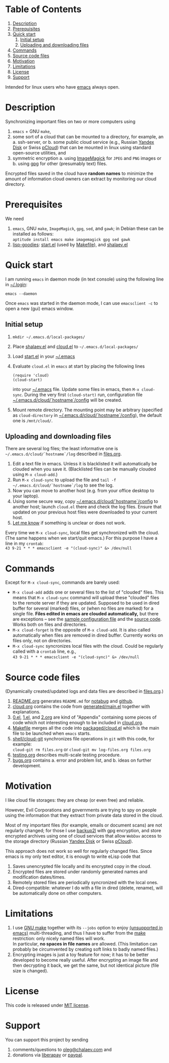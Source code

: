 
# Table of Contents

1.  [Description](#org04b8d5c)
2.  [Prerequisites](#org4efa394)
3.  [Quick start](#orge4f439f)
    1.  [Initial setup](#orgaee7e42)
    2.  [Uploading and downloading files](#org9772b48)
4.  [Commands](#org361664a)
5.  [Source code files](#org35f3bc1)
6.  [Motivation](#org8911306)
7.  [Limitations](#orgc7d9333)
8.  [License](#orge87116c)
9.  [Support](#orgd861bc6)

Intended for linux users who have [emacs](https://www.gnu.org/software/emacs/) always open.


<a id="org04b8d5c"></a>

# Description

Synchronizing important files on two or more computers using

1.  `emacs` + GNU `make`,
2.  some sort of a cloud that can be mounted to a directory, for example, an
    a. ssh-server, or
    b. some public cloud service (e.g., Russian [Yandex Disk](https://disk.yandex.com/) or Swiss [pCloud](https://www.pcloud.com)) that can be mounted in linux
       using standard open-source utilities,
    and
3.  symmetric encryption
    a. using [ImageMagick](https://imagemagick.org/) for `JPEG` and `PNG` images or
    b. using [gpg](https://www.gnupg.org/) for other (presumably text) files.

Encrypted files saved in the cloud have **random names** to minimize the amount of information cloud owners can extract by monitoring our cloud directory.


<a id="org4efa394"></a>

# Prerequisites

We need

1.  `emacs`, GNU `make`, `ImageMagick`, `gpg`, `sed`, and `gawk`; in Debian these can be installed as follows:  
    `aptitude install emacs make imagemagick gpg sed gawk`
2.  [lisp-goodies](https://github.com/chalaev/lisp-goodies): [start.el](https://github.com/chalaev/lisp-goodies/blob/master/packaged/start.el) (used by [Makefile](Makefile)), and [shalaev.el](https://github.com/chalaev/lisp-goodies/blob/master/packaged/shalaev.el)


<a id="orge4f439f"></a>

# Quick start

I am running `emacs` in daemon mode (in text console) using the following line in [~/.login](https://github.com/chalaev/lisp-goodies/blob/master/.login):

    emacs --daemon

Once `emacs` was started in the daemon mode, I can use `emacsclient -c` to open a new (gui) emacs window.


<a id="orgaee7e42"></a>

## Initial setup

1.  `mkdir ~/.emacs.d/local-packages/`
2.  Place [shalaev.el](https://github.com/chalaev/lisp-goodies/blob/master/packaged/shalaev.el) and [cloud.el](packaged/cloud.el) to `~/.emacs.d/local-packages/`
3.  Load [start.el](goodies/start.el) in your [~/.emacs](.emacs)
4.  Evaluate `cloud.el` in `emacs` at start by placing the following lines
    
        (require 'cloud)
        (cloud-start)
    
    into your [~/.emacs](.emacs) file. Update some files in emacs, then `M-x cloud-sync`.
    During the very first `(cloud-start)` run, configuration file [~/.emacs.d/cloud/\`hostname\`/config](config) will be created.
5.  Mount remote directory. The mounting point may be arbitrary (specified as `cloud-directory` in [~/.emacs.d/cloud/\`hostname\`/config](config)), the default one is `/mnt/cloud/`.


<a id="org9772b48"></a>

## Uploading and downloading files

There are several log files; the least informative one is ``~/.emacs.d/cloud/`hostname`/log`` described in [files.org](files.org).

1.  Edit a text file in emacs. Unless it is blacklisted it will automatically be clouded when you save it. (Blacklisted files can be manually clouded using `M-x cloud-add`.)
2.  Run `M-x cloud-sync` to upload the file and ``tail -f ~/.emacs.d/cloud/`hostname`/log`` to see the log.
3.  Now you can move to another host (e.g. from your office desktop to your laptop).
4.  Using some secure way, copy [~/.emacs.d/cloud/\`hostname\`/config](config) to another host; launch `cloud.el` there and check the log files.
    Ensure that updated on your previous host files were downloaded to your current host.
5.  [Let me know](https://github.com/chalaev/cloud/issues/new/choose) if something is unclear or does not work.

Every time we `M-x cloud-sync`, local files get synchronized with the cloud.
(The same happens when we start/quit emacs.)
For this purpose I have a line in my `crontab`:  
`43 9-21 * * * emacsclient -e "(cloud-sync)" &> /dev/null`


<a id="org361664a"></a>

# Commands

Except for `M-x cloud-sync`, commands are barely used:

-   `M-x cloud-add` adds one or several files to the list of "clouded" files.
    This means that `M-x cloud-sync` command will upload these "clouded" files to the remote server if they are updated. Supposed to be used in dired buffer for several
    (marked) files, or (when no files are marked) for a single file. **Files edited in emacs are clouded automatically,** but there are exceptions – see the
    [sample configuration file](config) and the [source code](cloud.org).
    Works both on files and directories.
-   `M-x cloud-forget` is the opposite of `M-x cloud-add`. 
    It is also called automatically when files are removed in dired buffer. Currently works on files only, not on directories.
-   `M-x cloud-sync` syncronizes local files with the cloud. Could be regularly called with a `crontab` line, e.g.,  
    `43 9-21 * * * emacsclient -e "(cloud-sync)" &> /dev/null`


<a id="org35f3bc1"></a>

# Source code files

(Dynamically created/updated logs and data files are described in [files.org](files.org).)

1.  [README.org](README.org) generates `README.md` for [notabug](https://notabug.org/shalaev/emacs-cloud) and [github](https://github.com/chalaev/cloud).
2.  [cloud.org](cloud.org) contains the code from [generated/main.el](generated/main.el) together with explanations.
3.  [0.el](0.el), [1.el](1.el), and [2.org](2.org) are kind of "Appendix" containing some pieces of code which not interesting enough to be included in [cloud.org](cloud.org).
4.  [Makefile](Makefile) merges all the code into [packaged/cloud.el](packaged/cloud.el) which is the main file to be launched when `emacs` starts.
5.  [shell/cloud-git](shell/cloud-git) synchronizes file operations in `git` with this code, for example:  
    `cloud-git rm files.org` or `cloud-git mv log-files.org files.org`
6.  [testing.org](testing.org) describes multi-scale testing procedure.
7.  [bugs.org](bugs.org) contains
    a. error and problem list, and
    b. ideas on further development.


<a id="org8911306"></a>

# Motivation

I like cloud file storages: they are cheap (or even free) and reliable.

However, Evil Corporations and governments are trying to spy on people using the information
that they extract from private data stored in the cloud.

Most of my important files (for example, emails or document scans) are not regularly changed;
for those I use [backup2l](https://github.com/chalaev/backup2l.conf) with gpg encryption, and store encrypted archives
using one of cloud services that allow `WebDav` access to the storage directory (Russian [Yandex Disk](https://disk.yandex.com/) or Swiss [pCloud](https://www.pcloud.com)).

This approach does not work so well for regularly changed files.
Since emacs is my only text editor, it is enough to write eLisp code that

1.  Saves unencrypted file locally and its encrypted copy in the cloud.
2.  Encrypted files are stored under randomly generated names and modification dates/times.
3.  Remotely stored files are periodically syncronized with the local ones.
4.  Dired-compatible: whatever I do with a file in dired (delete, rename), will be automatically done on other computers.


<a id="orgc7d9333"></a>

# Limitations

1.  I use [GNU make](https://www.gnu.org/software/make/) together with its `--jobs` option to enjoy [(unsupported in emacs)](https://www.emacswiki.org/emacs/EmacsLispLimitations) multi-threading, and thus
    I have to suffer from the [make](https://www.gnu.org/software/make/) restriction: only nicely named files will work.  
    In particular, **no spaces in file names** are allowed.
    (This limitation can probably be circumvented by creating soft links to badly named files.)
2.  Encrypting images is just a toy feature for now; it has to be better developed to become really useful.
    After encrypting an image file and then decrypting it back, we get the same, but not identical picture (file size is changed).


<a id="orge87116c"></a>

# License

This code is released under [MIT license](https://mit-license.org/).


<a id="orgd861bc6"></a>

# Support

You can support this project by sending

1.  comments/questions to [oleg@chalaev.com](mailto:oleg@chalaev.com) and
2.  donations via [liberapay](https://liberapay.com/shalaev/donate) or [paypal](https://www.paypal.com/paypalme/chalaev).

